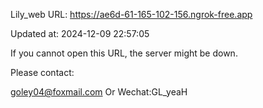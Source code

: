 Lily_web URL: https://ae6d-61-165-102-156.ngrok-free.app

Updated at: 2024-12-09 22:57:05

If you cannot open this URL, the server might be down.

Please contact: 

goley04@foxmail.com Or Wechat:GL_yeaH